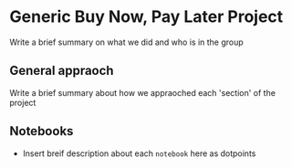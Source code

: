 # Generic Buy Now, Pay Later Project

Write a brief summary on what we did and who is in the group

## General appraoch

Write a brief summary about how we appraoched each 'section' of the project

## Notebooks

- Insert breif description about each `notebook` here as dotpoints

